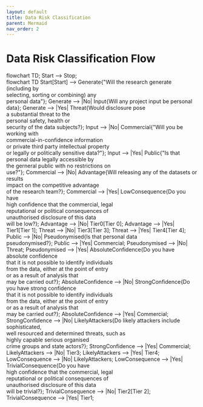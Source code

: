 ```yaml
---
layout: default
title: Data Risk Classification
parent: Mermaid
nav_order: 2
---
```


<head>
  <script src="https://cdn.jsdelivr.net/npm/mermaid/dist/mermaid.min.js">
  <script>mermaid.initialize({startOnLoad:true});</script>
</head>

# Data Risk Classification Flow

<div class="mermaid">
flowchart TD;
    Start --> Stop;
</div>

<div class="mermaid">
flowchart TD
  Start[Start] --> Generate{"Will the research generate (including by <br/> selecting, sorting or combining) any <br/> personal data"};
  Generate --> |No| Input{Will any project input be personal data};
  Generate --> |Yes| Threat{Would disclosure pose <br/> a substantial threat to the <br/> personal safety, health or <br/> security of the data subjects?};
  Input --> |No| Commercial{"Will you be working with <br/> commercial-in-confidence information <br/> or private third party intellectual property <br/> or legally or politically sensitive data?"};
  Input --> |Yes| Public{"Is that personal data legally accessible by <br/> the gerneral public with no restrictions on <br/> use?"};
  Commercial --> |No| Advantage{Will releasing any of the datasets or results <br/> impact on the competitive advantage <br/> of the research team?};
  Commercial --> |Yes| LowConsequence{Do you have <br/> high confidence that the commercial, legal <br/> reputational or political consequences of <br/>unauthorised disclosure of this data <br/> will be low?};
  Advantage --> |No| Tier0[Tier 0];
  Advantage --> |Yes| Tier1[Tier 1];
  Threat --> |No| Tier3[Tier 3];
  Threat --> |Yes| Tier4[Tier 4];
  Public --> |No| Pseudonymised{Is that personal data <br/> pseudonymised?};
  Public --> |Yes| Commercial;
  Pseudonymised --> |No| Threat;
  Pseudonymised --> |Yes| AbsoluteConfidence{Do you have absolute confidence <br/> that it is not possible to identify individuals <br/> from the data, either at the point of entry <br/> or as a result of analysis that <br/> may be carried out?};
  AbsoluteConfidence --> |No| StrongConfidence{Do you have strong confidence <br/> that it is not possible to identify individuals <br/> from the data, either at the point of entry <br/> or as a result of analysis that <br/> may be carried out?};
  AbsoluteConfidence --> |Yes| Commercial;
  StrongConfidence --> |No| LikelyAttackers{Do likely attackers include sophisticated, <br/> well resourced and determined threats, such as <br/> highly capable serious organised <br/> crime groups and state actors?};
  StrongConfidence --> |Yes| Commercial;
  LikelyAttackers --> |No| Tier3;
  LikelyAttackers --> |Yes| Tier4;
  LowConsequence --> |No| LikelyAttackers;
  LowConsequence --> |Yes| TrivialConsequence{Do you have <br/> high confidence that the commercial, legal <br/> reputational or political consequences of <br/>unauthorised disclosure of this data <br/> will be trivial?};
  TrivialConsequence --> |No| Tier2[Tier 2];
  TrivialConsequence --> |Yes| Tier1;
</div>